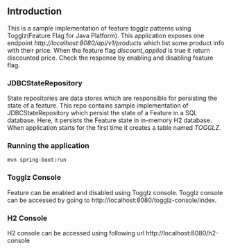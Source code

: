 ## Introduction
This is a sample implementation of feature togglz patterns using Togglz(Feature Flag for Java Platform). This application exposes one endpoint *http://localhost:8080/api/v1/products* which list some product info with their price. When the feature flag *discount_applied* is true it return discounted price. Check the response by enabling and disabling feature flag.

### JDBCStateRepository
State repositories are data stores which are responsible for persisting the state of a feature. This repo contains sample implementation of JDBCStateRepository which persist the state of a Feature in a SQL database. Here, it persists the Feature state in in-memory H2 database. When application starts for the first time it creates a table named *TOGGLZ*.
### Running the application
```mvn spring-boot:run```
### Togglz Console
Feature can be enabled and disabled using Togglz console. Togglz console can be accessed by going to http://localhost:8080/togglz-console/index.
### H2 Console
H2 console can be accessed using following url http://localhost:8080/h2-console

